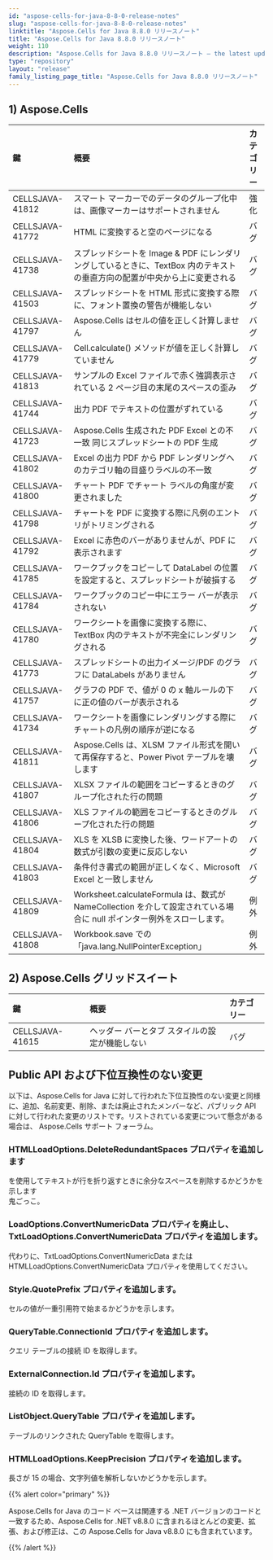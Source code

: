 ```yaml
---
id: "aspose-cells-for-java-8-8-0-release-notes"
slug: "aspose-cells-for-java-8-8-0-release-notes"
linktitle: "Aspose.Cells for Java 8.8.0 リリースノート"
title: "Aspose.Cells for Java 8.8.0 リリースノート"
weight: 110
description: "Aspose.Cells for Java 8.8.0 リリースノート – the latest updates and fixes."
type: "repository"
layout: "release"
family_listing_page_title: "Aspose.Cells for Java 8.8.0 リリースノート"
---
```

## **1) Aspose.Cells**

|**鍵** |**概要** |**カテゴリー** |
|:- |:- |:- |
|CELLSJAVA-41812 |スマート マーカーでのデータのグループ化中は、画像マーカーはサポートされません|強化|
|CELLSJAVA-41772 |HTML に変換すると空のページになる|バグ|
|CELLSJAVA-41738 |スプレッドシートを Image & PDF にレンダリングしているときに、TextBox 内のテキストの垂直方向の配置が中央から上に変更される|バグ|
|CELLSJAVA-41503 |スプレッドシートを HTML 形式に変換する際に、フォント置換の警告が機能しない|バグ|
|CELLSJAVA-41797 |Aspose.Cells はセルの値を正しく計算しません|バグ|
|CELLSJAVA-41779 |Cell.calculate() メソッドが値を正しく計算していません|バグ|
|CELLSJAVA-41813 |サンプルの Excel ファイルで赤く強調表示されている 2 ページ目の末尾のスペースの歪み|バグ|
|CELLSJAVA-41744 |出力 PDF でテキストの位置がずれている|バグ|
|CELLSJAVA-41723 |Aspose.Cells 生成された PDF Excel との不一致 同じスプレッドシートの PDF 生成|バグ|
|CELLSJAVA-41802 |Excel の出力 PDF から PDF レンダリングへのカテゴリ軸の目盛りラベルの不一致|バグ|
|CELLSJAVA-41800 |チャート PDF でチャート ラベルの角度が変更されました|バグ|
|CELLSJAVA-41798 |チャートを PDF に変換する際に凡例のエントリがトリミングされる|バグ|
|CELLSJAVA-41792 |Excel に赤色のバーがありませんが、PDF に表示されます|バグ|
|CELLSJAVA-41785 |ワークブックをコピーして DataLabel の位置を設定すると、スプレッドシートが破損する|バグ|
|CELLSJAVA-41784 |ワークブックのコピー中にエラー バーが表示されない|バグ|
|CELLSJAVA-41780 |ワークシートを画像に変換する際に、TextBox 内のテキストが不完全にレンダリングされる|バグ|
|CELLSJAVA-41773 |スプレッドシートの出力イメージ/PDF のグラフに DataLabels がありません|バグ|
|CELLSJAVA-41757 |グラフの PDF で、値が 0 の x 軸ルールの下に正の値のバーが表示される|バグ|
|CELLSJAVA-41734 |ワークシートを画像にレンダリングする際にチャートの凡例の順序が逆になる|バグ|
|CELLSJAVA-41811 |Aspose.Cells は、XLSM ファイル形式を開いて再保存すると、Power Pivot テーブルを壊します|バグ|
|CELLSJAVA-41807 |XLSX ファイルの範囲をコピーするときのグループ化された行の問題|バグ|
|CELLSJAVA-41806 |XLS ファイルの範囲をコピーするときのグループ化された行の問題|バグ|
|CELLSJAVA-41804 |XLS を XLSB に変換した後、ワードアートの数式が引数の変更に反応しない|バグ|
|CELLSJAVA-41803 |条件付き書式の範囲が正しくなく、Microsoft Excel と一致しません|バグ|
|CELLSJAVA-41809 |Worksheet.calculateFormula は、数式が NameCollection を介して設定されている場合に null ポインター例外をスローします。|例外|
|CELLSJAVA-41808 | Workbook.save での「java.lang.NullPointerException」|例外|
## **2) Aspose.Cells グリッドスイート**

|**鍵** |**概要** |**カテゴリー** |
|:- |:- |:- |
|CELLSJAVA-41615 |ヘッダー バーとタブ スタイルの設定が機能しない|バグ|
## **Public API および下位互換性のない変更**
以下は、Aspose.Cells for Java に対して行われた下位互換性のない変更と同様に、追加、名前変更、削除、または廃止されたメンバーなど、パブリック API に対して行われた変更のリストです。リストされている変更について懸念がある場合は、 Aspose.Cells サポート フォーラム。
### **HTMLLoadOptions.DeleteRedundantSpaces プロパティを追加します**
を使用してテキストが行を折り返すときに余分なスペースを削除するかどうかを示します<br>鬼ごっこ。
### **LoadOptions.ConvertNumericData プロパティを廃止し、TxtLoadOptions.ConvertNumericData プロパティを追加します。**
代わりに、TxtLoadOptions.ConvertNumericData または HTMLLoadOptions.ConvertNumericData プロパティを使用してください。
### **Style.QuotePrefix プロパティを追加します。**
セルの値が一重引用符で始まるかどうかを示します。
### **QueryTable.ConnectionId プロパティを追加します。**
クエリ テーブルの接続 ID を取得します。
### **ExternalConnection.Id プロパティを追加します。**
接続の ID を取得します。
### **ListObject.QueryTable プロパティを追加します。**
テーブルのリンクされた QueryTable を取得します。
### **HTMLLoadOptions.KeepPrecision プロパティを追加します。**
長さが 15 の場合、文字列値を解析しないかどうかを示します。

{{% alert color="primary" %}} 

Aspose.Cells for Java のコード ベースは関連する .NET バージョンのコードと一致するため、Aspose.Cells for .NET v8.8.0 に含まれるほとんどの変更、拡張、および修正は、この Aspose.Cells for Java v8.8.0 にも含まれています。

{{% /alert %}}
